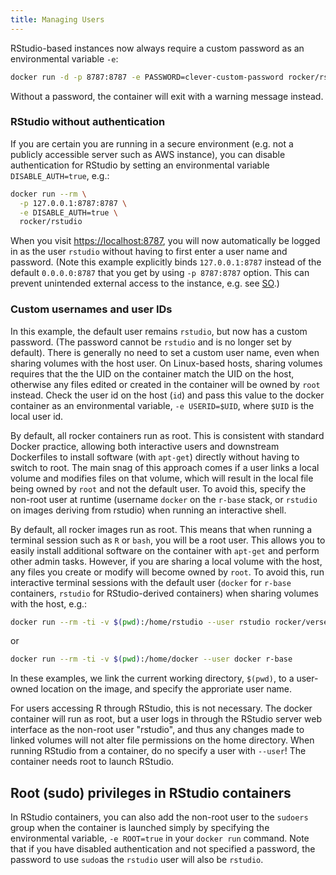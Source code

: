 ```yaml
---
title: Managing Users
---
```


RStudio-based instances now always require a custom password as an environmental variable `-e`:

```bash
docker run -d -p 8787:8787 -e PASSWORD=clever-custom-password rocker/rstudio
```

Without a password, the container will exit with a warning message instead.

### RStudio without authentication

If you are certain you are running in a secure environment (e.g. not a publicly accessible server such as AWS instance), you can disable authentication for RStudio by setting an environmental variable `DISABLE_AUTH=true`, e.g.:

```bash
docker run --rm \
  -p 127.0.0.1:8787:8787 \
  -e DISABLE_AUTH=true \
  rocker/rstudio
```

When you visit <https://localhost:8787>, you will now automatically be logged in as the user `rstudio` without having to first enter a user name and password.  (Note this example explicitly binds `127.0.0.1:8787` instead of the default `0.0.0.0:8787` that you get by using `-p 8787:8787` option.  This can prevent unintended external access to the instance, e.g. see [SO](https://stackoverflow.com/questions/3693434).)


### Custom usernames and user IDs

In this example, the default user remains `rstudio`, but now has a custom password.  (The password cannot be `rstudio` and is no longer set by default).  There is generally no need to set a custom user name, even when sharing volumes with the host user.  On Linux-based hosts, sharing volumes requires that the the UID on the container match the UID on the host, otherwise any files edited or created in the container will be owned by `root` instead. Check the user id on the host (`id`) and pass this value to the docker container as an environmental variable, `-e USERID=$UID`, where `$UID` is the local user id.


By default, all rocker containers run as
root. This is consistent with standard Docker practice, allowing both
interactive users and downstream Dockerfiles to install software (with `apt-get`) 
directly without having to switch to root.  The main snag of this approach comes if
a user links a local volume and modifies files on that volume, which will
result in the local file being owned by `root` and not the default user.
To avoid this, specify the non-root user at runtime (username `docker`
on the `r-base` stack, or `rstudio` on images deriving from rstudio)
when running an interactive shell. 


By default, all rocker images run as root.  This means that when running a terminal session such as `R` or `bash`, you will be a root user.  This allows you to easily install additional software on the container with `apt-get` and perform other admin tasks. However, if you are sharing a local volume with the host, any files you create or modify will become owned by `root`.  To avoid this, run interactive terminal sessions with the default user (`docker` for `r-base` containers, `rstudio` for RStudio-derived containers) when sharing volumes with the host, e.g.:

```bash
docker run --rm -ti -v $(pwd):/home/rstudio --user rstudio rocker/verse bash
```

or

```bash
docker run --rm -ti -v $(pwd):/home/docker --user docker r-base 
```

In these examples, we link the current working directory, `$(pwd)`, to a user-owned location on the image, and specify the approriate user name. 

For users accessing R through RStudio, this is not necessary.  The docker container will run as root, but a user logs in through the RStudio server web interface as the non-root user "rstudio", and thus any changes made to linked volumes will not alter file permissions on the home directory.  When running RStudio from a container, do no specify a user with `--user`! The container needs root to launch RStudio.  

## Root (sudo) privileges in RStudio containers

In RStudio containers, you can also add the non-root user to the `sudoers` group when the container is launched simply by specifying the environmental variable, `-e ROOT=true` in your `docker run` command.  Note that if you have disabled authentication and not specified a password, the password to use `sudo`as  the `rstudio` user will also be `rstudio`.




  



